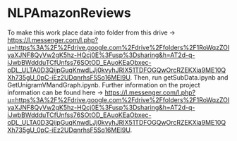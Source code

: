# NLPAmazonReviews
To make this work place data into folder from this drive -> https://l.messenger.com/l.php?u=https%3A%2F%2Fdrive.google.com%2Fdrive%2Ffolders%2F1RoWqzZOIyaXJNF8QyVw2gK5hz-HQcj0E%3Fusp%3Dsharing&h=AT2d-q-iJwbBWddduTCfUnfss76SOtOD_EAuoKEaObxec-oDL_ULTA0D3QijpGuqKnwdLJj0kvyhJRIX51TDFOGQwOrcRZEKXia9ME10QXh735gU_0pC-iEz2UDqnrhsF5So16MEI9U. 
 Then, run getSubData.ipynb and GetUnigramVMandGraph.ipynb.
 Further information on the project information can be found here -> https://l.messenger.com/l.php?u=https%3A%2F%2Fdrive.google.com%2Fdrive%2Ffolders%2F1RoWqzZOIyaXJNF8QyVw2gK5hz-HQcj0E%3Fusp%3Dsharing&h=AT2d-q-iJwbBWddduTCfUnfss76SOtOD_EAuoKEaObxec-oDL_ULTA0D3QijpGuqKnwdLJj0kvyhJRIX51TDFOGQwOrcRZEKXia9ME10QXh735gU_0pC-iEz2UDqnrhsF5So16MEI9U.
